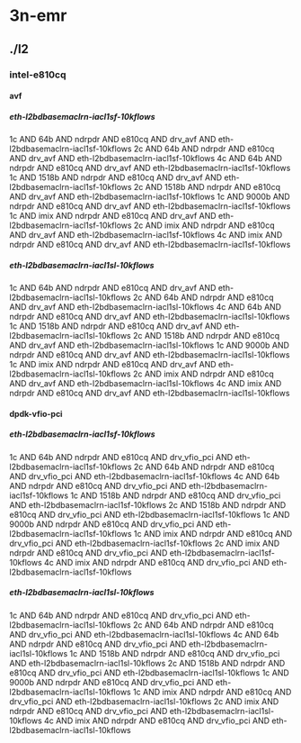 # 3n-emr
## ./l2
### intel-e810cq
#### avf
##### eth-l2bdbasemaclrn-iacl1sf-10kflows
1c AND 64b AND ndrpdr AND e810cq AND drv_avf AND eth-l2bdbasemaclrn-iacl1sf-10kflows
2c AND 64b AND ndrpdr AND e810cq AND drv_avf AND eth-l2bdbasemaclrn-iacl1sf-10kflows
4c AND 64b AND ndrpdr AND e810cq AND drv_avf AND eth-l2bdbasemaclrn-iacl1sf-10kflows
1c AND 1518b AND ndrpdr AND e810cq AND drv_avf AND eth-l2bdbasemaclrn-iacl1sf-10kflows
2c AND 1518b AND ndrpdr AND e810cq AND drv_avf AND eth-l2bdbasemaclrn-iacl1sf-10kflows
1c AND 9000b AND ndrpdr AND e810cq AND drv_avf AND eth-l2bdbasemaclrn-iacl1sf-10kflows
1c AND imix AND ndrpdr AND e810cq AND drv_avf AND eth-l2bdbasemaclrn-iacl1sf-10kflows
2c AND imix AND ndrpdr AND e810cq AND drv_avf AND eth-l2bdbasemaclrn-iacl1sf-10kflows
4c AND imix AND ndrpdr AND e810cq AND drv_avf AND eth-l2bdbasemaclrn-iacl1sf-10kflows
##### eth-l2bdbasemaclrn-iacl1sl-10kflows
1c AND 64b AND ndrpdr AND e810cq AND drv_avf AND eth-l2bdbasemaclrn-iacl1sl-10kflows
2c AND 64b AND ndrpdr AND e810cq AND drv_avf AND eth-l2bdbasemaclrn-iacl1sl-10kflows
4c AND 64b AND ndrpdr AND e810cq AND drv_avf AND eth-l2bdbasemaclrn-iacl1sl-10kflows
1c AND 1518b AND ndrpdr AND e810cq AND drv_avf AND eth-l2bdbasemaclrn-iacl1sl-10kflows
2c AND 1518b AND ndrpdr AND e810cq AND drv_avf AND eth-l2bdbasemaclrn-iacl1sl-10kflows
1c AND 9000b AND ndrpdr AND e810cq AND drv_avf AND eth-l2bdbasemaclrn-iacl1sl-10kflows
1c AND imix AND ndrpdr AND e810cq AND drv_avf AND eth-l2bdbasemaclrn-iacl1sl-10kflows
2c AND imix AND ndrpdr AND e810cq AND drv_avf AND eth-l2bdbasemaclrn-iacl1sl-10kflows
4c AND imix AND ndrpdr AND e810cq AND drv_avf AND eth-l2bdbasemaclrn-iacl1sl-10kflows
#### dpdk-vfio-pci
##### eth-l2bdbasemaclrn-iacl1sf-10kflows
1c AND 64b AND ndrpdr AND e810cq AND drv_vfio_pci AND eth-l2bdbasemaclrn-iacl1sf-10kflows
2c AND 64b AND ndrpdr AND e810cq AND drv_vfio_pci AND eth-l2bdbasemaclrn-iacl1sf-10kflows
4c AND 64b AND ndrpdr AND e810cq AND drv_vfio_pci AND eth-l2bdbasemaclrn-iacl1sf-10kflows
1c AND 1518b AND ndrpdr AND e810cq AND drv_vfio_pci AND eth-l2bdbasemaclrn-iacl1sf-10kflows
2c AND 1518b AND ndrpdr AND e810cq AND drv_vfio_pci AND eth-l2bdbasemaclrn-iacl1sf-10kflows
1c AND 9000b AND ndrpdr AND e810cq AND drv_vfio_pci AND eth-l2bdbasemaclrn-iacl1sf-10kflows
1c AND imix AND ndrpdr AND e810cq AND drv_vfio_pci AND eth-l2bdbasemaclrn-iacl1sf-10kflows
2c AND imix AND ndrpdr AND e810cq AND drv_vfio_pci AND eth-l2bdbasemaclrn-iacl1sf-10kflows
4c AND imix AND ndrpdr AND e810cq AND drv_vfio_pci AND eth-l2bdbasemaclrn-iacl1sf-10kflows
##### eth-l2bdbasemaclrn-iacl1sl-10kflows
1c AND 64b AND ndrpdr AND e810cq AND drv_vfio_pci AND eth-l2bdbasemaclrn-iacl1sl-10kflows
2c AND 64b AND ndrpdr AND e810cq AND drv_vfio_pci AND eth-l2bdbasemaclrn-iacl1sl-10kflows
4c AND 64b AND ndrpdr AND e810cq AND drv_vfio_pci AND eth-l2bdbasemaclrn-iacl1sl-10kflows
1c AND 1518b AND ndrpdr AND e810cq AND drv_vfio_pci AND eth-l2bdbasemaclrn-iacl1sl-10kflows
2c AND 1518b AND ndrpdr AND e810cq AND drv_vfio_pci AND eth-l2bdbasemaclrn-iacl1sl-10kflows
1c AND 9000b AND ndrpdr AND e810cq AND drv_vfio_pci AND eth-l2bdbasemaclrn-iacl1sl-10kflows
1c AND imix AND ndrpdr AND e810cq AND drv_vfio_pci AND eth-l2bdbasemaclrn-iacl1sl-10kflows
2c AND imix AND ndrpdr AND e810cq AND drv_vfio_pci AND eth-l2bdbasemaclrn-iacl1sl-10kflows
4c AND imix AND ndrpdr AND e810cq AND drv_vfio_pci AND eth-l2bdbasemaclrn-iacl1sl-10kflows

